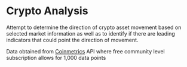 # Crypto Analysis
Attempt to determine the direction of crypto asset movement based on selected market information as well as to identify if there are leading indicators that could point the direction of movement. 

Data obtained from [Coinmetrics](https://docs.coinmetrics.io/api/) API where free community level subscription allows for 1,000 data points
